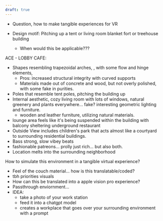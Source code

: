 ```yaml
---
draft: true
---
```

- Question, how to make tangible experiences for VR

- Design motif: Pitching up a tent or living room blanket fort or treehouse building
	- When would this be applicable??? 

ACE - LOBBY CAFE: 
- Shapes resembling trapezoidal arches, , with some flow and hinge elements, 
	- Pros: increased structural integrity with curved supports 
	- Materials made out of concrete and wood, but not overly polished, with some fake in purities. 
- Poles that resemble tent poles, pitching the building up 
- Internal aesthetic, cozy living room with lots of windows, natural greenery and plants everywhere... fake? interesting geometric lighting and furniture. 
	- wooden and leather furniture, utilizing natural materials. 
- lounge area feels like it's being suspended within the building with balcony sheltering underground restaurant 
- Outside View includes children's park that acts almost like a courtyard to surrounding residential buildings. 
- Bass strong, slow vibey beats
- fashionable patreons... prolly just rich... but also both. 
- Location melts into the surrounding neighborhood

How to simulate this environment in a tangible virtual experience? 
- Feel of the couch material... how is this translatable/coded? 
- tbh priorities visuals 
- How can this be translated into a apple vision pro experience? 
- Passthrough enviornment... 
- IDEA: 
	- take a photo of your work station 
	- feed it into a chatgpt model 
	- creates a workplace that goes over your surrounding environment with a prompt